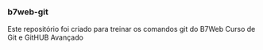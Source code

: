 ### b7web-git
Este repositório foi criado para treinar os comandos git do B7Web Curso de Git e GitHUB Avançado
